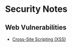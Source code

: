 # Security Notes

## Web Vulnerabilities
- [Cross-Site Scripting (XSS)](/web-vulnerabilities/cross-site-scripting-xss/xss.md)
